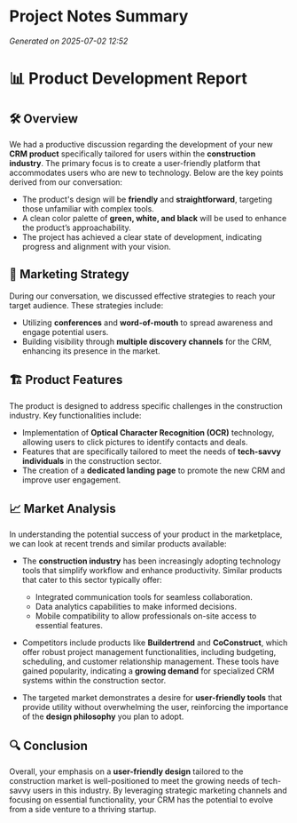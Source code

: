 # Project Notes Summary

*Generated on 2025-07-02 12:52*

# 📊 **Product Development Report**

## 🛠️ **Overview**

We had a productive discussion regarding the development of your new **CRM product** specifically tailored for users within the **construction industry**. The primary focus is to create a user-friendly platform that accommodates users who are new to technology. Below are the key points derived from our conversation:

- The product's design will be **friendly** and **straightforward**, targeting those unfamiliar with complex tools.
- A clean color palette of **green, white, and black** will be used to enhance the product’s approachability.
- The project has achieved a clear state of development, indicating progress and alignment with your vision.

## 📣 **Marketing Strategy**

During our conversation, we discussed effective strategies to reach your target audience. These strategies include:

- Utilizing **conferences** and **word-of-mouth** to spread awareness and engage potential users.
- Building visibility through **multiple discovery channels** for the CRM, enhancing its presence in the market.

## 🏗️ **Product Features**

The product is designed to address specific challenges in the construction industry. Key functionalities include:

- Implementation of **Optical Character Recognition (OCR)** technology, allowing users to click pictures to identify contacts and deals.
- Features that are specifically tailored to meet the needs of **tech-savvy individuals** in the construction sector.
- The creation of a **dedicated landing page** to promote the new CRM and improve user engagement.

## 📈 **Market Analysis**

In understanding the potential success of your product in the marketplace, we can look at recent trends and similar products available:

- The **construction industry** has been increasingly adopting technology tools that simplify workflow and enhance productivity. Similar products that cater to this sector typically offer:
  - Integrated communication tools for seamless collaboration.
  - Data analytics capabilities to make informed decisions.
  - Mobile compatibility to allow professionals on-site access to essential features.
  
- Competitors include products like **Buildertrend** and **CoConstruct**, which offer robust project management functionalities, including budgeting, scheduling, and customer relationship management. These tools have gained popularity, indicating a **growing demand** for specialized CRM systems within the construction sector.

- The targeted market demonstrates a desire for **user-friendly tools** that provide utility without overwhelming the user, reinforcing the importance of the **design philosophy** you plan to adopt.

## 🔍 **Conclusion**

Overall, your emphasis on a **user-friendly design** tailored to the construction market is well-positioned to meet the growing needs of tech-savvy users in this industry. By leveraging strategic marketing channels and focusing on essential functionality, your CRM has the potential to evolve from a side venture to a thriving startup.